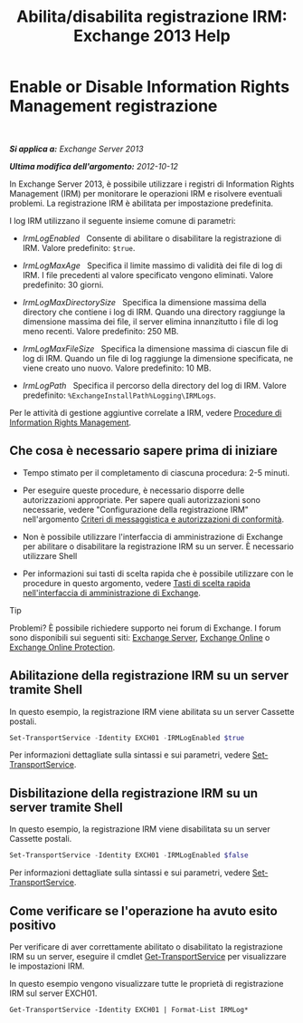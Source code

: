 ﻿---
title: 'Abilita/disabilita registrazione IRM: Exchange 2013 Help'
TOCTitle: Enable or Disable Information Rights Management registrazione
ms:assetid: 6933bc65-4d98-4878-9167-0e9eaac68b6b
ms:mtpsurl: https://technet.microsoft.com/it-it/library/Ff686962(v=EXCHG.150)
ms:contentKeyID: 50480871
ms.date: 05/22/2018
mtps_version: v=EXCHG.150
ms.translationtype: MT
---

# Enable or Disable Information Rights Management registrazione

 

_**Si applica a:** Exchange Server 2013_

_**Ultima modifica dell'argomento:** 2012-10-12_

In Exchange Server 2013, è possibile utilizzare i registri di Information Rights Management (IRM) per monitorare le operazioni IRM e risolvere eventuali problemi. La registrazione IRM è abilitata per impostazione predefinita.

I log IRM utilizzano il seguente insieme comune di parametri:

  - *IrmLogEnabled*   Consente di abilitare o disabilitare la registrazione di IRM. Valore predefinito: `$true`.

  - *IrmLogMaxAge*   Specifica il limite massimo di validità dei file di log di IRM. I file precedenti al valore specificato vengono eliminati. Valore predefinito: 30 giorni.

  - *IrmLogMaxDirectorySize*   Specifica la dimensione massima della directory che contiene i log di IRM. Quando una directory raggiunge la dimensione massima dei file, il server elimina innanzitutto i file di log meno recenti. Valore predefinito: 250 MB.

  - *IrmLogMaxFileSize*   Specifica la dimensione massima di ciascun file di log di IRM. Quando un file di log raggiunge la dimensione specificata, ne viene creato uno nuovo. Valore predefinito: 10 MB.

  - *IrmLogPath*   Specifica il percorso della directory del log di IRM. Valore predefinito: `%ExchangeInstallPath%Logging\IRMLogs`.

Per le attività di gestione aggiuntive correlate a IRM, vedere [Procedure di Information Rights Management](information-rights-management-procedures-exchange-2013-help.md).

## Che cosa è necessario sapere prima di iniziare

  - Tempo stimato per il completamento di ciascuna procedura: 2-5 minuti.

  - Per eseguire queste procedure, è necessario disporre delle autorizzazioni appropriate. Per sapere quali autorizzazioni sono necessarie, vedere "Configurazione della registrazione IRM" nell'argomento [Criteri di messaggistica e autorizzazioni di conformità](messaging-policy-and-compliance-permissions-exchange-2013-help.md).

  - Non è possibile utilizzare l'interfaccia di amministrazione di Exchange per abilitare o disabilitare la registrazione IRM su un server. È necessario utilizzare Shell

  - Per informazioni sui tasti di scelta rapida che è possibile utilizzare con le procedure in questo argomento, vedere [Tasti di scelta rapida nell'interfaccia di amministrazione di Exchange](keyboard-shortcuts-in-the-exchange-admin-center-exchange-online-protection-help.md).


> [!TIP]
> Problemi? È possibile richiedere supporto nei forum di Exchange. I forum sono disponibili sui seguenti siti: <A href="https://go.microsoft.com/fwlink/p/?linkid=60612">Exchange Server</A>, <A href="https://go.microsoft.com/fwlink/p/?linkid=267542">Exchange Online</A> o <A href="https://go.microsoft.com/fwlink/p/?linkid=285351">Exchange Online Protection</A>.



## Abilitazione della registrazione IRM su un server tramite Shell

In questo esempio, la registrazione IRM viene abilitata su un server Cassette postali.

```powershell
Set-TransportService -Identity EXCH01 -IRMLogEnabled $true
```

Per informazioni dettagliate sulla sintassi e sui parametri, vedere [Set-TransportService](https://technet.microsoft.com/it-it/library/jj215682\(v=exchg.150\)).

## Disbilitazione della registrazione IRM su un server tramite Shell

In questo esempio, la registrazione IRM viene disabilitata su un server Cassette postali.

```powershell
Set-TransportService -Identity EXCH01 -IRMLogEnabled $false
```

Per informazioni dettagliate sulla sintassi e sui parametri, vedere [Set-TransportService](https://technet.microsoft.com/it-it/library/jj215682\(v=exchg.150\)).

## Come verificare se l'operazione ha avuto esito positivo

Per verificare di aver correttamente abilitato o disabilitato la registrazione IRM su un server, eseguire il cmdlet [Get-TransportService](https://technet.microsoft.com/it-it/library/jj215746\(v=exchg.150\)) per visualizzare le impostazioni IRM.

In questo esempio vengono visualizzare tutte le proprietà di registrazione IRM sul server EXCH01.

    Get-TransportService -Identity EXCH01 | Format-List IRMLog*

